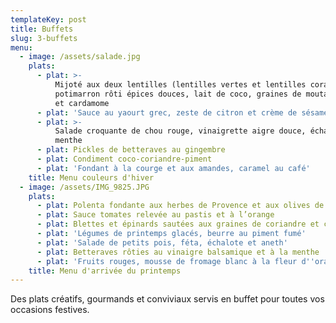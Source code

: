 ```yaml
---
templateKey: post
title: Buffets
slug: 3-buffets
menu:
  - image: /assets/salade.jpg
    plats:
      - plat: >-
          Mijoté aux deux lentilles (lentilles vertes et lentilles corail),
          potimarron rôti épices douces, lait de coco, graines de moutarde noire
          et cardamome
      - plat: 'Sauce au yaourt grec, zeste de citron et crème de sésame'
      - plat: >-
          Salade croquante de chou rouge, vinaigrette aigre douce, échalotes et
          menthe
      - plat: Pickles de betteraves au gingembre
      - plat: Condiment coco-coriandre-piment
      - plat: 'Fondant à la courge et aux amandes, caramel au café'
    title: Menu couleurs d'hiver
  - image: /assets/IMG_9825.JPG
    plats:
      - plat: Polenta fondante aux herbes de Provence et aux olives de Kalamata
      - plat: Sauce tomates relevée au pastis et à l’orange
      - plat: Blettes et épinards sautées aux graines de coriandre et citron confit
      - plat: 'Légumes de printemps glacés, beurre au piment fumé'
      - plat: 'Salade de petits pois, féta, échalote et aneth'
      - plat: Betteraves rôties au vinaigre balsamique et à la menthe
      - plat: 'Fruits rouges, mousse de fromage blanc à la fleur d''oranger, caramel'
    title: Menu d'arrivée du printemps
---
```

Des plats créatifs, gourmands et conviviaux servis en buffet pour toutes vos occasions festives.
